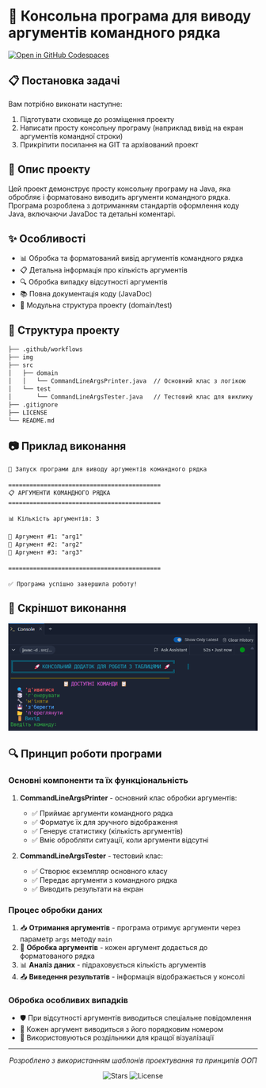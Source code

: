 
# 🚀 Консольна програма для виводу аргументів командного рядка
[![Open in GitHub Codespaces](https://github.com/codespaces/badge.svg)](https://github.com/codespaces/new?hide_repo_select=true&ref=task-1-%2803.03.25%29&repo=941975572)

## 📋 Постановка задачі

Вам потрібно виконати наступне:
1. Підготувати сховище до розміщення проекту
2. Написати просту консольну програму (наприклад вивід на екран аргументів командної строки)
3. Прикріпити посилання на GIT та архівований проект

## 📝 Опис проекту

Цей проект демонструє просту консольну програму на Java, яка обробляє і форматовано виводить аргументи командного рядка. Програма розроблена з дотриманням стандартів оформлення коду Java, включаючи JavaDoc та детальні коментарі.

## ✨ Особливості

- 📊 Обробка та форматований вивід аргументів командного рядка
- 📋 Детальна інформація про кількість аргументів
- 🔍 Обробка випадку відсутності аргументів
- 📚 Повна документація коду (JavaDoc)
- 🧪 Модульна структура проекту (domain/test)

## 📁 Структура проекту

```
├── .github/workflows
├── img
├── src
│   ├── domain
│   │   └── CommandLineArgsPrinter.java  // Основний клас з логікою
│   └── test
│       └── CommandLineArgsTester.java   // Тестовий клас для виклику
├── .gitignore
├── LICENSE
└── README.md
```

## 📷 Приклад виконання

```
🚀 Запуск програми для виводу аргументів командного рядка

===========================================
📋 АРГУМЕНТИ КОМАНДНОГО РЯДКА
===========================================

📊 Кількість аргументів: 3

🔹 Аргумент #1: "arg1"
🔹 Аргумент #2: "arg2"
🔹 Аргумент #3: "arg3"

===========================================

✅ Програма успішно завершила роботу!
```

## 📸 Скріншот виконання

![Скріншот виконання програми](https://github.com/TeslenkoPavlo/oop-practice-teslenko/blob/task-1-(03.03.25)/img/photo1.png?raw=true)

## 🔍 Принцип роботи програми

### Основні компоненти та їх функціональність

1. **CommandLineArgsPrinter** - основний клас обробки аргументів:
   - ✅ Приймає аргументи командного рядка
   - ✅ Форматує їх для зручного відображення
   - ✅ Генерує статистику (кількість аргументів)
   - ✅ Вміє обробляти ситуації, коли аргументи відсутні

2. **CommandLineArgsTester** - тестовий клас:
   - ✅ Створює екземпляр основного класу
   - ✅ Передає аргументи з командного рядка
   - ✅ Виводить результати на екран

### Процес обробки даних

1. 📥 **Отримання аргументів** - програма отримує аргументи через параметр `args` методу `main`
2. 🔄 **Обробка аргументів** - кожен аргумент додається до форматованого рядка
3. 📊 **Аналіз даних** - підраховується кількість аргументів
4. 📤 **Виведення результатів** - інформація відображається у консолі

### Обробка особливих випадків

- 🛡️ При відсутності аргументів виводиться спеціальне повідомлення
- 🧩 Кожен аргумент виводиться з його порядковим номером
- 📏 Використовуються роздільники для кращої візуалізації

---

<div align="center">
  
  *Розроблено з використанням шаблонів проектування та принципів ООП*
  
  ![Stars](https://img.shields.io/badge/⭐⭐⭐⭐⭐-5%20з%205-yellow?style=flat-square)
  ![License](https://img.shields.io/badge/Ліцензія-MIT-blue?style=flat-square)
  
</div>
